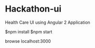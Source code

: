 # Hackathon-ui

Health Care UI using Angular 2 Application

$npm install
$npm start

browse localhost:3000
